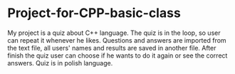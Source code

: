 # Project-for-CPP-basic-class

My project is a quiz about C++ language. The quiz is in the loop, so user can repeat it whenever he likes. Questions and answers are imported from the text file, all users' names and results are saved in another file. After finish the quiz user can choose if he wants to do it again or see the correct answers. Quiz is in polish language.
